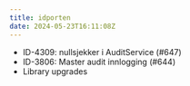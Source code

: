 ```yaml
---
title: idporten
date: 2024-05-23T16:11:08Z
---
```

- ID-4309: nullsjekker i AuditService (#647)
- ID-3806: Master audit innlogging (#644)
- Library upgrades

